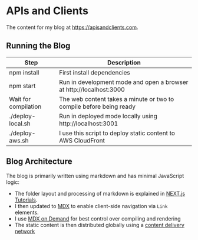 # APIs and Clients

The content for my blog at https://apisandclients.com.

## Running the Blog

| Step | Description |
| ---- | ----------- |
| npm install | First install dependencies |
| npm start | Run in development mode and open a browser at http://localhost:3000 |
| Wait for compilation | The web content takes a minute or two to compile before being ready |
| ./deploy-local.sh | Run in deployed mode locally using http://localhost:3001 |
| ./deploy-aws.sh | I use this script to deploy static content to AWS CloudFront |

## Blog Architecture

The blog is primarily written using markdown and has minimal JavaScript logic:

- The folder layout and processing of markdown is explained in [NEXT.js Tutorials](https://nextjs.org/learn-pages-router/basics/data-fetching/blog-data).
- I then updated to [MDX](https://nextjs.org/docs/pages/building-your-application/configuring/mdx) to enable client-side navigation via `Link` elements.
- I use [MDX on Demand](https://mdxjs.com/guides/mdx-on-demand) for best control over compiling and rendering
- The static content is then distributed globally using a [content delivery network](https://apisandclients.com/posts/cdn-static-content-delivery)
